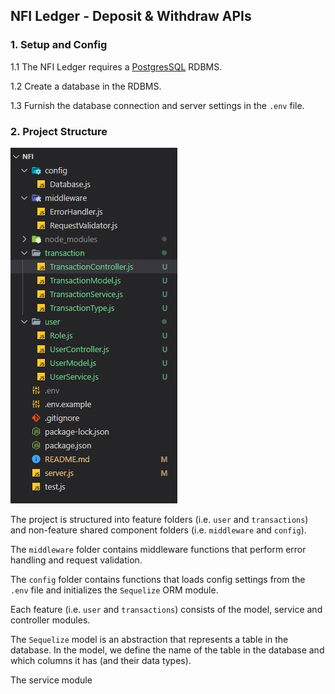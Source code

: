 ## NFI Ledger - Deposit & Withdraw APIs

### 1. Setup and Config

1.1 The NFI Ledger requires a [PostgresSQL](https://www.postgresql.org/) RDBMS.  

1.2 Create a database in the RDBMS.

1.3 Furnish the database connection and server settings in the `.env` file.

### 2. Project Structure

![Project Structure](/public/images/project_structure.jpg)

The project is structured into feature folders (i.e. `user` and `transactions`) and non-feature shared component folders (i.e. `middleware` and `config`).  

The `middleware` folder contains middleware functions that perform error handling and request validation.

The `config` folder contains functions that loads config settings from the `.env` file and initializes the `Sequelize` ORM module.

Each feature (i.e. `user` and `transactions`) consists of the model, service and controller modules.

The `Sequelize` model is an abstraction that represents a table in the database. In the model, we define the name of the table in the database and which columns it has (and their data types).

The service module 